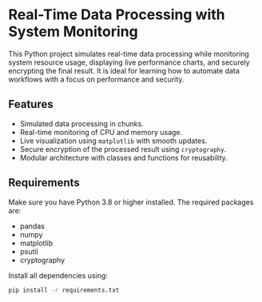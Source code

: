 # Real-Time Data Processing with System Monitoring

This Python project simulates real-time data processing while monitoring system resource usage, displaying live performance charts, and securely encrypting the final result. It is ideal for learning how to automate data workflows with a focus on performance and security.

## Features

- Simulated data processing in chunks.
- Real-time monitoring of CPU and memory usage.
- Live visualization using `matplotlib` with smooth updates.
- Secure encryption of the processed result using `cryptography`.
- Modular architecture with classes and functions for reusability.

## Requirements

Make sure you have Python 3.8 or higher installed. The required packages are:

- pandas  
- numpy  
- matplotlib  
- psutil  
- cryptography  

Install all dependencies using:

```bash
pip install -r requirements.txt